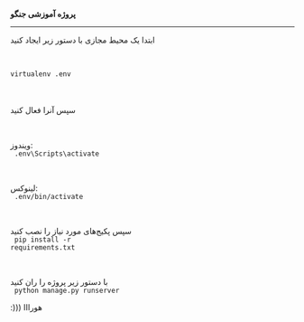 <b>پروژه آموزشی جنگو
</b>

<hr>

ابتدا یک محیط مجازی با دستور زیر ایجاد کنید

<br>

<code>
virtualenv .env
</code>
<br>
<br>

سپس آنرا فعال کنید

<br>

ویندوز:
<br>
<code>
.env\Scripts\activate
</code>

<br>

لینوکس:
<br>
<code>
.env/bin/activate
</code>

<br>

سپس پکیج‌های مورد نیاز را نصب کنید
<br>
<code>
pip install -r requirements.txt
</code>

<br>

با دستور زیر پروژه را ران کنید
<br>
<code>
python manage.py runserver
</code>

:))) هورااا
